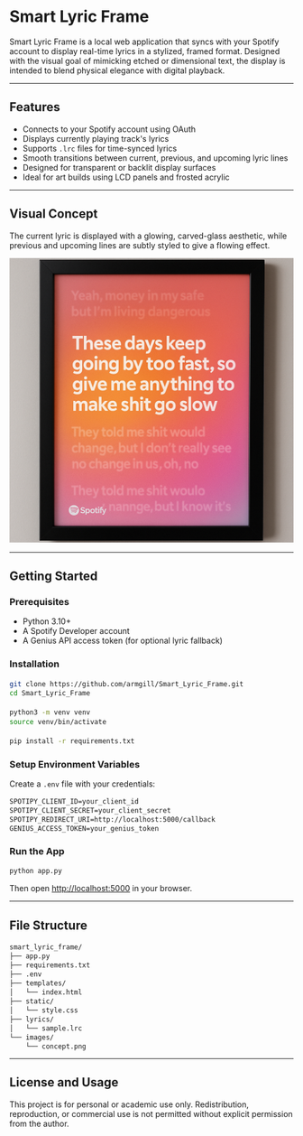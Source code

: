 # Smart Lyric Frame

Smart Lyric Frame is a local web application that syncs with your Spotify account to display real-time lyrics in a stylized, framed format. Designed with the visual goal of mimicking etched or dimensional text, the display is intended to blend physical elegance with digital playback.

---

## Features

- Connects to your Spotify account using OAuth
- Displays currently playing track's lyrics
- Supports `.lrc` files for time-synced lyrics
- Smooth transitions between current, previous, and upcoming lyric lines
- Designed for transparent or backlit display surfaces
- Ideal for art builds using LCD panels and frosted acrylic

---

## Visual Concept

The current lyric is displayed with a glowing, carved-glass aesthetic, while previous and upcoming lines are subtly styled to give a flowing effect.  

![Concept Preview](images/concept.png)

---

## Getting Started

### Prerequisites

- Python 3.10+
- A Spotify Developer account
- A Genius API access token (for optional lyric fallback)

### Installation

```bash
git clone https://github.com/armgill/Smart_Lyric_Frame.git
cd Smart_Lyric_Frame

python3 -m venv venv
source venv/bin/activate

pip install -r requirements.txt
```

### Setup Environment Variables

Create a `.env` file with your credentials:

```env
SPOTIPY_CLIENT_ID=your_client_id
SPOTIPY_CLIENT_SECRET=your_client_secret
SPOTIPY_REDIRECT_URI=http://localhost:5000/callback
GENIUS_ACCESS_TOKEN=your_genius_token
```

### Run the App

```bash
python app.py
```

Then open [http://localhost:5000](http://localhost:5000) in your browser.

---

## File Structure

```
smart_lyric_frame/
├── app.py
├── requirements.txt
├── .env
├── templates/
│   └── index.html
├── static/
│   └── style.css
├── lyrics/
│   └── sample.lrc
└── images/
    └── concept.png
```

---

## License and Usage

This project is for personal or academic use only. Redistribution, reproduction, or commercial use is not permitted without explicit permission from the author.
